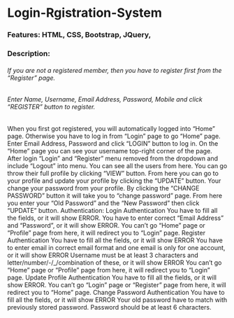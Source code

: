 # Login-Rgistration-System
### Features: HTML, CSS, Bootstrap, JQuery,
### Description: 
###### If you are not a registered member, then you have to register first from the “Register” page.
###### Enter Name, Username, Email Address, Password, Mobile and click “REGISTER” button to register.
When you first got registered, you will automatically logged into “Home” page.
Otherwise you have to log in from “Login” page to go “Home” page.
Enter Email Address, Password and click “LOGIN” button to log in.
On the “Home” page you can see your username top-right corner of the page.
After login “Login” and “Register” menu removed from the dropdown and include “Logout” into menu.
You can see all the users from here.
You can go throw their full profile by clicking “VIEW” button.
From here you can go to your profile and update your profile by clicking the “UPDATE” button.
Your change your password from your profile.
By clicking the “CHANGE PASSWORD” button it will take you to “change password” page.
From here you enter your “Old Password” and the “New Password” then click “UPDATE” button.
Authentication:
Login Authentication
You have to fill all the fields, or it will show ERROR.
You have to enter correct “Email Address” and “Password”, or it will show ERROR.
You can’t go “Home” page or “Profile” page from here, it will redirect you to “Login” page.
Register Authentication
You have to fill all the fields, or it will show ERROR
You have to enter email in correct email format and one email is only for one account, or it will show ERROR
Username must be at least 3 characters and letter/number/-/_/combination of these, or it will show ERROR
You can’t go “Home” page or “Profile” page from here, it will redirect you to “Login” page.
Update Profile Authentication
You have to fill all the fields, or it will show ERROR.
You can’t go “Login” page or “Register” page from here, it will redirect you to “Home” page.
Change Password Authentication
You have to fill all the fields, or it will show ERROR
Your old password have to match with previously stored password.
Password should be at least 6 characters.
